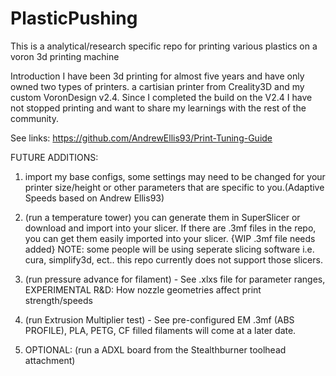 # PlasticPushing
This is a analytical/research specific repo for printing various plastics on a voron 3d printing machine

Introduction
I have been 3d printing for almost five years and have only owned two types of printers. a cartisian printer from Creality3D and my custom VoronDesign v2.4. Since I completed the build on the V2.4 I have not stopped printing and want to share my learnings with the rest of the community. 

See links:
https://github.com/AndrewEllis93/Print-Tuning-Guide

FUTURE ADDITIONS:
1) import my base configs, some settings may need to be changed for your printer size/height or other parameters that are specific to you.(Adaptive Speeds based on Andrew Ellis93)

2) (run a temperature tower) you can generate them in SuperSlicer or download and import into your slicer. If there are .3mf files in the repo, you can get them easily imported into your slicer. {WIP .3mf file needs added} NOTE: some people will be using seperate slicing software i.e. cura, simplify3d, ect.. this repo currently does not support those slicers. 

3) (run pressure advance for filament) - See .xlxs file for parameter ranges, EXPERIMENTAL R&D: How nozzle geometries affect print strength/speeds

4) (run Extrusion Multiplier test) - See pre-configured EM .3mf (ABS PROFILE), PLA, PETG, CF filled filaments will come at a later date.

5) OPTIONAL: (run a ADXL board from the Stealthburner toolhead attachment)

